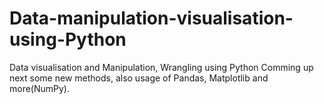 # Data-manipulation-visualisation-using-Python
Data visualisation and Manipulation, Wrangling using Python
Comming up next some new methods, also usage of Pandas, Matplotlib and more(NumPy).
